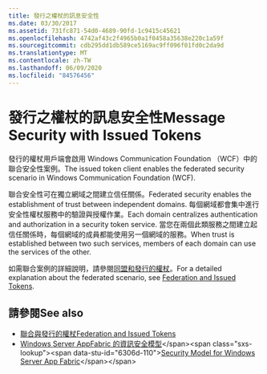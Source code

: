 ```yaml
---
title: 發行之權杖的訊息安全性
ms.date: 03/30/2017
ms.assetid: 731fc871-54d0-4689-90fd-1c9415c45621
ms.openlocfilehash: 4742af43c2f4965b0a1f0458a35638e220c1a59f
ms.sourcegitcommit: cdb295dd1db589ce5169ac9ff096f01fd0c2da9d
ms.translationtype: MT
ms.contentlocale: zh-TW
ms.lasthandoff: 06/09/2020
ms.locfileid: "84576456"
---
```

# <a name="message-security-with-issued-tokens"></a><span data-ttu-id="6306d-102">發行之權杖的訊息安全性</span><span class="sxs-lookup"><span data-stu-id="6306d-102">Message Security with Issued Tokens</span></span>
<span data-ttu-id="6306d-103">發行的權杖用戶端會啟用 Windows Communication Foundation （WCF）中的聯合安全性案例。</span><span class="sxs-lookup"><span data-stu-id="6306d-103">The issued token client enables the federated security scenario in Windows Communication Foundation (WCF).</span></span>  
  
 <span data-ttu-id="6306d-104">聯合安全性可在獨立網域之間建立信任關係。</span><span class="sxs-lookup"><span data-stu-id="6306d-104">Federated security enables the establishment of trust between independent domains.</span></span> <span data-ttu-id="6306d-105">每個網域都會集中進行安全性權杖服務中的驗證與授權作業。</span><span class="sxs-lookup"><span data-stu-id="6306d-105">Each domain centralizes authentication and authorization in a security token service.</span></span> <span data-ttu-id="6306d-106">當您在兩個此類服務之間建立起信任關係時，每個網域的成員都能使用另一個網域的服務。</span><span class="sxs-lookup"><span data-stu-id="6306d-106">When trust is established between two such services, members of each domain can use the services of the other.</span></span>  
  
 <span data-ttu-id="6306d-107">如需聯合案例的詳細說明，請參閱[同盟和發行的權杖](federation-and-issued-tokens.md)。</span><span class="sxs-lookup"><span data-stu-id="6306d-107">For a detailed explanation about the federated scenario, see [Federation and Issued Tokens](federation-and-issued-tokens.md).</span></span>  
  
## <a name="see-also"></a><span data-ttu-id="6306d-108">請參閱</span><span class="sxs-lookup"><span data-stu-id="6306d-108">See also</span></span>

- [<span data-ttu-id="6306d-109">聯合與發行的權杖</span><span class="sxs-lookup"><span data-stu-id="6306d-109">Federation and Issued Tokens</span></span>](federation-and-issued-tokens.md)
- <span data-ttu-id="6306d-110">[Windows Server AppFabric 的資訊安全模型](https://docs.microsoft.com/previous-versions/appfabric/ee677202(v=azure.10))</span><span class="sxs-lookup"><span data-stu-id="6306d-110">[Security Model for Windows Server App Fabric](https://docs.microsoft.com/previous-versions/appfabric/ee677202(v=azure.10))</span></span>
